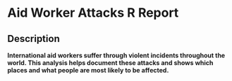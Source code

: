 # Aid Worker Attacks R Report
<h2>Description</h2>

<b>International aid workers suffer through violent incidents throughout the world. This analysis helps document these attacks and shows which places and what people are most likely to be affected. <b/>
